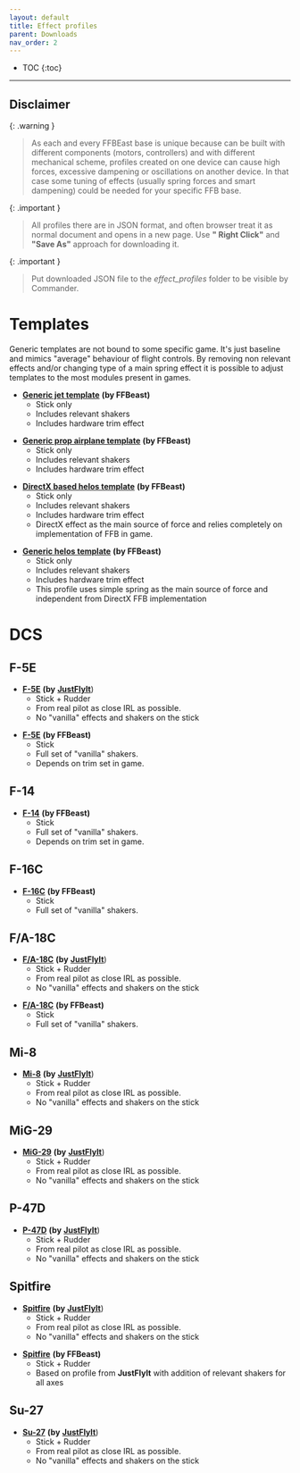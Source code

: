 ```yaml
---
layout: default
title: Effect profiles
parent: Downloads
nav_order: 2
---
```


- TOC
{:toc}

---

## Disclaimer

{: .warning }
> As each and every FFBEast base is unique because can be built with different components (motors, controllers) and
> with different mechanical scheme, profiles created on one device can cause high forces, excessive dampening or oscillations on another device. 
> In that case some tuning of effects (usually spring forces and smart dampening) could be needed for your specific FFB base.    

{: .important }
> All profiles there are in JSON format, and often browser treat it as normal document and opens in a new page. Use **"
> Right Click"** and **"Save As"** approach for downloading it.

{: .important }
> Put downloaded JSON file to the _effect_profiles_ folder to be visible by Commander.

# Templates

Generic templates are not bound to some specific game. It's just baseline and mimics "average" behaviour of flight controls.
By removing non relevant effects and/or changing type of a main spring effect it is possible to adjust 
templates to the most modules present in games.

- [**Generic jet template**](../../assets/profiles/GENERIC___Jet_template___mix_of_DirectX_and_relevant_telemetry_shakers.json) **(by FFBeast)**
  - Stick only
  - Includes relevant shakers
  - Includes hardware trim effect
  
<!-- -->

- [**Generic prop airplane template**](../../assets/profiles/GENERIC___Prop_airplane_template___mix_of_DirectX_and_relevant_telemetry_shakers.json) **(by FFBeast)**
  - Stick only
  - Includes relevant shakers
  - Includes hardware trim effect

<!-- -->

- [**DirectX based helos template**](../../assets/profiles/GENERIC___Helos_template___mix_of_DirectX_with_dampening_and_shakers.json) **(by FFBeast)**
  - Stick only
  - Includes relevant shakers
  - Includes hardware trim effect
  - DirectX effect as the main source of force and relies completely on implementation of FFB in game.

<!-- -->

- [**Generic helos template**](../../assets/profiles/GENERIC___Helos_template___mix_of_light_spring_with_dampening_and_shakers.json) **(by FFBeast)**
  - Stick only
  - Includes relevant shakers
  - Includes hardware trim effect
  - This profile uses simple spring as the main source of force and independent from DirectX FFB implementation

# DCS

## F-5E

- [**F-5E**](../../assets/profiles/DCS_F_5E_From_JustFlyIt.json) **(by** [**JustFlyIt**](https://www.youtube.com/@justflyit7569))
  - Stick + Rudder
  - From real pilot as close IRL as possible.
  - No "vanilla" effects and shakers on the stick

<!-- -->

- [**F-5E**](../../assets/profiles/DCS_F_5E_From_FFBeast.json)  **(by FFBeast)**
  - Stick
  - Full set of "vanilla" shakers.
  - Depends on trim set in game. 

## F-14

- [**F-14**](../../assets/profiles/DCS_F_14_From_FFBeast.json) **(by FFBeast)**
  - Stick
  - Full set of "vanilla" shakers.
  - Depends on trim set in game.

## F-16C

- [**F-16C**](../../assets/profiles/DCS_F_16C_From_FFBeast.json) **(by FFBeast)**
  - Stick
  - Full set of "vanilla" shakers.
  
## F/A-18C

- [**F/A-18C**](../../assets/profiles/DCS_FA_18C_From_JustFlyIt.json) **(by** [**JustFlyIt**](https://www.youtube.com/@justflyit7569))
  - Stick + Rudder
  - From real pilot as close IRL as possible.
  - No "vanilla" effects and shakers on the stick

<!-- -->

- [**F/A-18C**](../../assets/profiles/DCS_FA_18C_From_FFBeast.json) **(by FFBeast)**
  - Stick
  - Full set of "vanilla" shakers.

## Mi-8

- [**Mi-8**](../../assets/profiles/DCS_Mi_8_From_JustFlyIt.json) **(by** [**JustFlyIt**](https://www.youtube.com/@justflyit7569))
  - Stick + Rudder
  - From real pilot as close IRL as possible.
  - No "vanilla" effects and shakers on the stick

## MiG-29

- [**MiG-29**](../../assets/profiles/DCS_MiG_29_From_JustFlyIt.json) **(by** [**JustFlyIt**](https://www.youtube.com/@justflyit7569))
  - Stick + Rudder
  - From real pilot as close IRL as possible.
  - No "vanilla" effects and shakers on the stick

## P-47D

- [**P-47D**](../../assets/profiles/DCS_P_47D_From_JustFlyIt.json) **(by** [**JustFlyIt**](https://www.youtube.com/@justflyit7569))
  - Stick + Rudder
  - From real pilot as close IRL as possible.
  - No "vanilla" effects and shakers on the stick

## Spitfire

- [**Spitfire**](../../assets/profiles/DCS_Spitfire_From_JustFlyIt.json) **(by** [**JustFlyIt**](https://www.youtube.com/@justflyit7569))
  - Stick + Rudder
  - From real pilot as close IRL as possible.
  - No "vanilla" effects and shakers on the stick

<!-- -->

- [**Spitfire**](../../assets/profiles/DCS_Spitfire_Based_on_JustFlyIt_profile_with_all_relevant_shakers.json) **(by FFBeast)**
  - Stick + Rudder
  - Based on profile from **JustFlyIt** with addition of relevant shakers for all axes

## Su-27

- [**Su-27**](../../assets/profiles/DCS_Su_27_From_JustFlyIt.json) **(by** [**JustFlyIt**](https://www.youtube.com/@justflyit7569))
  - Stick + Rudder
  - From real pilot as close IRL as possible.
  - No "vanilla" effects and shakers on the stick